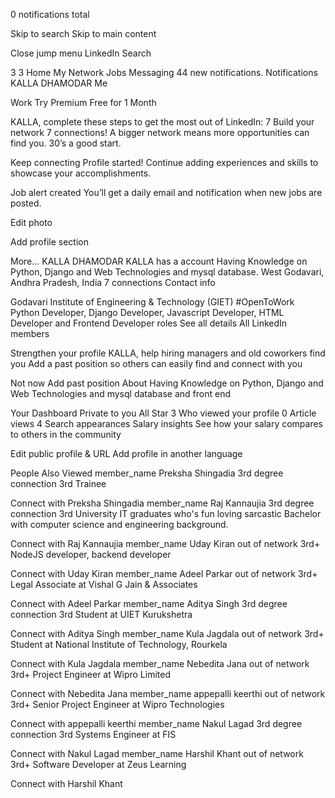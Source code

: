 0 notifications total

Skip to search
Skip to main content

Close jump menu
LinkedIn
Search

3
3
Home
My Network
Jobs
Messaging
44 new notifications.
Notifications
KALLA DHAMODAR
Me

Work
Try Premium Free for 1 Month

KALLA, complete these steps to get the most out of LinkedIn:
7
Build your network
7 connections! A bigger network means more opportunities can find you. 30’s a good start.

Keep connecting
Profile started!
Continue adding experiences and skills to showcase your accomplishments.

Job alert created
You’ll get a daily email and notification when new jobs are posted.


Edit photo

Add profile section

More…
KALLA DHAMODAR
KALLA has a account
Having Knowledge on Python, Django and Web Technologies and mysql database.
West Godavari, Andhra Pradesh, India  7 connections  Contact info

Godavari Institute of Engineering & Technology (GIET)
#OpenToWork
Python Developer, Django Developer, Javascript Developer, HTML Developer and Frontend Developer roles
See all details
 All LinkedIn members

Strengthen your profile
KALLA, help hiring managers and old coworkers find you
Add a past position so others can easily find and connect with you


Not now
 Add past position
About
Having Knowledge on Python, Django and Web Technologies and mysql database and front end 

Your Dashboard
Private to you
 All Star
3
Who viewed your profile
0
Article views
4
Search appearances
Salary insights
See how your salary compares to others in the community

Edit public profile & URL
Add profile in another language

People Also Viewed
member_name
Preksha Shingadia 3rd degree connection 3rd
Trainee

Connect with Preksha Shingadia
member_name
Raj Kannaujia 3rd degree connection 3rd
University IT graduates who's fun loving sarcastic Bachelor with computer science and engineering background.

Connect with Raj Kannaujia
member_name
Uday Kiran out of network 3rd+
NodeJS developer, backend developer

Connect with Uday Kiran
member_name
Adeel Parkar out of network 3rd+
Legal Associate at Vishal G Jain & Associates

Connect with Adeel Parkar
member_name
Aditya Singh 3rd degree connection 3rd
Student at UIET Kurukshetra

Connect with Aditya Singh
member_name
Kula Jagdala out of network 3rd+
Student at National Institute of Technology, Rourkela

Connect with Kula Jagdala
member_name
Nebedita Jana out of network 3rd+
Project Engineer at Wipro Limited

Connect with Nebedita Jana
member_name
appepalli keerthi out of network 3rd+
Senior Project Engineer at Wipro Technologies

Connect with appepalli keerthi
member_name
Nakul Lagad 3rd degree connection 3rd
Systems Engineer at FIS

Connect with Nakul Lagad
member_name
Harshil Khant out of network 3rd+
Software Developer at Zeus Learning

Connect with Harshil Khant
